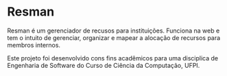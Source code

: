 # Resman

Resman é um gerenciador de recusos para instituições. 
Funciona na web e tem o intuito de gerenciar, organizar e mapear a alocação de recursos para membros internos.

Este projeto foi desenvolvido cons fins acadêmicos para uma disciplica de Engenharia de Software do Curso de Ciência da Computação, UFPI.
